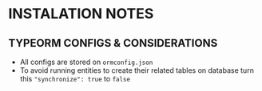 # INSTALATION NOTES

## TYPEORM CONFIGS & CONSIDERATIONS

- All configs are stored on `ormconfig.json`
- To avoid running entities to create their related tables on database turn this `"synchronize": true` to `false`
